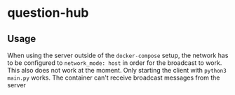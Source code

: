 # question-hub

## Usage 

When using the server outside of the `docker-compose` setup, the network has to be configured to `network_mode: host` in order for the broadcast to work.
This also does not work at the moment. Only starting the client with `python3 main.py` works. The container can't receive broadcast messages from the server